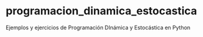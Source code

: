 # programacion_dinamica_estocastica
Ejemplos y ejercicios de Programación DInámica y Estocástica en Python
